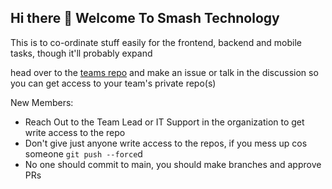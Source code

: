 ## Hi there 👋 Welcome To Smash Technology

This is to co-ordinate stuff easily for the frontend, backend and mobile tasks, though it'll probably expand

head over to the [teams repo](https://github.com/smash-tech-group/teams) and make an issue or talk in the discussion so you can get access to your team's private repo(s)

New Members:
- Reach Out to the Team Lead or IT Support in the organization to get write access to the repo
- Don't give just anyone write access to the repos, if you mess up cos someone `git push --force`d
- No one should commit to main, you should make branches and approve PRs
